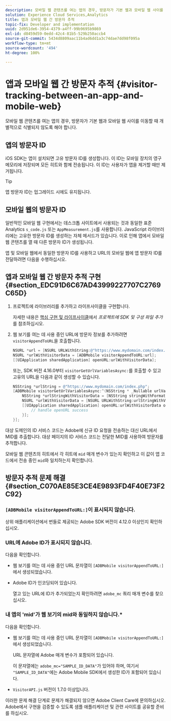 ```yaml
---
description: 모바일 웹 콘텐츠를 여는 앱의 경우, 방문자가 기본 웹과 모바일 웹 사이를 이동할 때 개별적으로 식별되지 않도록 해야 합니다.
solution: Experience Cloud Services,Analytics
title: 앱과 모바일 웹 간 방문자 추적
topic-fix: Developer and implementation
uuid: 2d951de6-3954-4379-a4ff-99b9695b9869
exl-id: d8459d59-0edd-42c4-81b5-529b250accb4
source-git-commit: 5434d8809aac11b4ad6dd1a3c74dae7dd98f095a
workflow-type: tm+mt
source-wordcount: '494'
ht-degree: 100%

---
```


# 앱과 모바일 웹 간 방문자 추적   {#visitor-tracking-between-an-app-and-mobile-web}

모바일 웹 콘텐츠를 여는 앱의 경우, 방문자가 기본 웹과 모바일 웹 사이를 이동할 때 개별적으로 식별되지 않도록 해야 합니다.

## 앱의 방문자 ID

iOS SDK는 앱이 설치되면 고유 방문자 ID를 생성합니다. 이 ID는 모바일 장치의 영구 메모리에 저장되며 모든 히트와 함께 전송됩니다. 이 ID는 사용자가 앱을 제거할 때만 제거됩니다.

>[!TIP]
>
>앱 방문자 ID는 업그레이드 시에도 유지됩니다.

## 모바일 웹의 방문자 ID

일반적인 모바일 웹 구현에서는 데스크톱 사이트에서 사용되는 것과 동일한 표준 Analytics `s_code.js` 또는 `AppMeasurement.js`를 사용합니다. JavaScript 라이브러리에는 고유한 방문자 ID를 생성하는 자체 메서드가 있습니다. 이로 인해 앱에서 모바일 웹 콘텐츠를 열 때 다른 방문자 ID가 생성됩니다.

앱 및 모바일 웹에서 동일한 방문자 ID를 사용하고 URL의 모바일 웹에 앱 방문자 ID를 전달하려면 다음을 수행하십시오.

## 앱과 모바일 웹 간 방문자 추적 구현 {#section_EDC91D6C67AD43999227707C2769C65D}

1. 프로젝트에 라이브러리를 추가하고 라이프사이클을 구현합니다.

   자세한 내용은 [핵심 구현 및 라이프사이클](/help/ios/getting-started/dev-qs.md)에서 *프로젝트에 SDK 및 구성 파일 추가*&#x200B;를 참조하십시오.
1. 웹 보기를 여는 데 사용 중인 URL에 방문자 정보를 추가하려면 `visitorAppendToURL`을 호출합니다.

   ```objective-c
   NSURL *url = [NSURL URLWithString:@"https://www.mydomain.com/index.php"]; 
   NSURL *urlWithVisitorData = [ADBMobile visitorAppendToURL:url]; 
   [[UIApplication sharedApplication] openURL:urlWithVisitorData];
   ```

   또는, SDK 버전 4.16.0부터 `visitorGetUrlVariablesAsync:`를 호출할 수 있고 고유의 URL을 다음과 같이 생성할 수 있습니다.

   ```objective-c
   NSString *urlString = @"https://www.mydomain.com/index.php"; 
   [ADBMobile visitorGetUrlVariablesAsync:^(NSString * _Nullable urlVariables) { 
       NSString *urlStringWithVisitorData = [NSString stringWithFormat:@"%@?%@", urlString, urlVariables]; 
       NSURL *urlWithVisitorData = [NSURL URLWithString:urlStringWithVisitorData]; 
       [[UIApplication sharedApplication] openURL:urlWithVisitorData options:@{} completionHandler:^(BOOL success) { 
           // handle openURL success 
       }]; 
   }];
   ```

대상 도메인의 ID 서비스 코드는 Adobe에 신규 ID 요청을 전송하는 대신 URL에서 MID를 추출합니다. 대상 페이지의 ID 서비스 코드는 전달한 MID를 사용하여 방문자를 추적합니다.

모바일 웹 콘텐츠의 히트에서 각 히트에 `mid` 매개 변수가 있는지 확인하고 이 값이 앱 코드에서 전송 중인 `mid`와 일치하는지 확인합니다.

## 방문자 추적 문제 해결 {#section_C070AE85E3CE4E9893FD4F40E73F2C92}

### `[ADBMobile visitorAppendToURL:]`이 표시되지 않습니다.

상위 애플리케이션에서 번들로 제공되는 Adobe SDK 버전이 4.12.0 이상인지 확인하십시오.

### URL에 Adobe ID가 표시되지 않습니다.

다음을 확인합니다.

* 웹 보기를 여는 데 사용 중인 URL 문자열이 `[ADBMobile visitorAppendToURL:]`에서 생성되었습니다.

* Adobe ID가 인코딩되어 있습니다.

   열고 있는 URL에 ID가 추가되었는지 확인하려면 `adobe_mc` 쿼리 매개 변수를 찾으십시오.

### 내 앱의 &#39;mid&#39;가 웹 보기의 mid와 동일하지 않습니다.*

다음을 확인합니다.

* 웹 보기를 여는 데 사용 중인 URL 문자열이 `[ADBMobile visitorAppendToURL:]`에서 생성되었습니다.

   URL 문자열에 Adobe 매개 변수가 포함되어 있습니다.

   이 문자열에는 `adobe_mc="SAMPLE_ID_DATA"`가 있어야 하며, 여기서 `"SAMPLE_ID_DATA"`에는 Adobe Mobile SDK에서 생성한 ID가 포함되어 있습니다.

* `VisitorAPI.js` 버전이 1.7.0 이상입니다.

이러한 문제 해결 단계로 문제가 해결되지 않으면 Adobe Client Care에 문의하십시오. Adobe에서 구현을 검증할 수 있도록 샘플 애플리케이션 및 관련 사이트를 공유할 준비를 하십시오.
